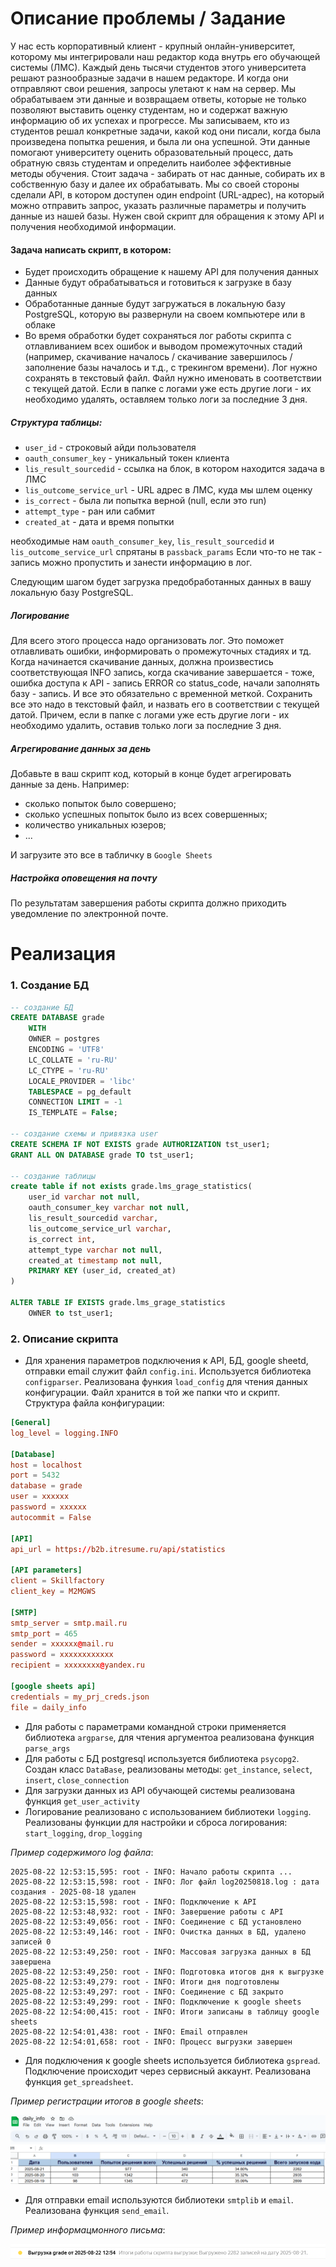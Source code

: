 # **Описание проблемы / Задание**
У нас есть корпоративный клиент - крупный онлайн-университет, которому мы интегрировали наш редактор кода внутрь его обучающей системы (ЛМС).
Каждый день тысячи студентов этого университета решают разнообразные задачи в нашем редакторе. И когда они отправляют свои решения, запросы улетают к нам на сервер. Мы обрабатываем эти данные и возвращаем ответы, которые не только позволяют выставить оценку студентам, но и содержат важную информацию об их успехах и прогрессе.
Мы записываем, кто из студентов решал конкретные задачи, какой код они писали, когда была произведена попытка решения, и была ли она успешной. Эти данные помогают университету оценить образовательный процесс, дать обратную связь студентам и определить наиболее эффективные методы обучения.
Стоит задача - забирать от нас данные, собирать их в собственную базу и далее их обрабатывать.
Мы со своей стороны сделали API, в котором доступен один endpoint (URL-адрес), на который можно отправить запрос, указать различные параметры и получить данные из нашей базы.
Нужен свой скрипт для обращения к этому API и получения необходимой информации.

#### Задача написать скрипт, в котором:

* Будет происходить обращение к нашему API для получения данных
* Данные будут обрабатываться и готовиться к загрузке в базу данных
* Обработанные данные будут загружаться в локальную базу PostgreSQL, которую вы развернули на своем компьютере или в облаке
* Во время обработки будет сохраняться лог работы скрипта с отлавливанием всех ошибок и выводом промежуточных стадий (например, скачивание началось / скачивание завершилось / заполнение базы началось и т.д., с трекингом времени). Лог нужно сохранять в текстовый файл. Файл нужно именовать в соответствии с текущей датой. Если в папке с логами уже есть другие логи - их необходимо удалять, оставляем только логи за последние 3 дня.

##### Структура таблицы:

- `user_id` - строковый айди пользователя
- `oauth_consumer_key` - уникальный токен клиента
- `lis_result_sourcedid` - ссылка на блок, в котором находится задача в ЛМС
- `lis_outcome_service_url` - URL адрес в ЛМС, куда мы шлем оценку
- `is_correct` - была ли попытка верной (null, если это run)
- `attempt_type` - ран или сабмит
- `created_at` - дата и время попытки

необходимые нам `oauth_consumer_key`, `lis_result_sourcedid` и `lis_outcome_service_url` спрятаны в `passback_params`
Если что-то не так - запись можно пропустить и занести информацию в лог.

Следующим шагом будет загрузка предобработанных данных в вашу локальную базу PostgreSQL.

##### Логирование
Для всего этого процесса надо организовать лог. Это поможет отлавливать ошибки, информировать о промежуточных стадиях и тд.
Когда начинается скачивание данных, должна произвестись соответствующая INFO запись, когда скачивание завершается - тоже, ошибка доступа к API - запись ERROR со status_code, начали заполнять базу - запись. И все это обязательно с временной меткой.
Сохранить все это надо в текстовый файл, и назвать его в соответствии с текущей датой. Причем, если в папке с логами уже есть другие логи - их необходимо удалить, оставив только логи за последние 3 дня.

##### Агрегирование данных за день
Добавьте в ваш скрипт код, который в конце будет агрегировать данные за день. Например:
* сколько попыток было совершено;
* сколько успешных попыток было из всех совершенных;
* количество уникальных юзеров;
* ...

И загрузите это все в табличку в `Google Sheets`

##### Настройка оповещения на почту
По результатам завершения работы скрипта должно приходить уведомление по электронной почте.


# **Реализация**

### 1. Создание БД
```sql
-- создание БД
CREATE DATABASE grade
    WITH
    OWNER = postgres
    ENCODING = 'UTF8'
    LC_COLLATE = 'ru-RU'
    LC_CTYPE = 'ru-RU'
    LOCALE_PROVIDER = 'libc'
    TABLESPACE = pg_default
    CONNECTION LIMIT = -1
    IS_TEMPLATE = False;

-- создание схемы и привязка user
CREATE SCHEMA IF NOT EXISTS grade AUTHORIZATION tst_user1;
GRANT ALL ON DATABASE grade TO tst_user1;

-- создание таблицы
create table if not exists grade.lms_grage_statistics(
    user_id varchar not null, 
    oauth_consumer_key varchar not null, 
    lis_result_sourcedid varchar, 
    lis_outcome_service_url varchar, 
    is_correct int,
    attempt_type varchar not null,
    created_at timestamp not null,
    PRIMARY KEY (user_id, created_at)
)

ALTER TABLE IF EXISTS grade.lms_grage_statistics
    OWNER to tst_user1;
```

### 2. Описание скрипта
* Для хранения параметров подключения к API, БД, google sheetd, отправки email служит файл `config.ini`. Используется библиотека `configparser`. Реализована функия `load_config` для чтения данных конфигурации.
Файл хранится в той же папки что и скрипт.
Структура файла конфигурации:
```conf
[General]
log_level = logging.INFO

[Database]
host = localhost
port = 5432
database = grade
user = xxxxxx
password = xxxxxx
autocommit = False

[API]
api_url = https://b2b.itresume.ru/api/statistics

[API parameters]
client = Skillfactory
client_key = M2MGWS

[SMTP]
smtp_server = smtp.mail.ru
smtp_port = 465
sender = xxxxxx@mail.ru
password = xxxxxxxxxxxx
recipient = xxxxxxxx@yandex.ru

[google sheets api]
credentials = my_prj_creds.json
file = daily_info

```
* Для работы с параметрами командной строки применяется библиотека `argparse`, для чтения аргументоа реализована функция `parse_args`
* Для работы с БД postgresql используется библиотека `psycopg2`. Создан класс `DataBase`, реализованы методы: `get_instance`, `select`, `insert`, `close_connection`
* Для загрузки данных из API обучающей системы реализована функция `get_user_activity`
* Логирование реализовано с использованием библиотеки `logging`. Реализованы функции для настройки и сброса логирования:  `start_logging`, `drop_logging`

*Пример содержимого log файла*:
```plaintext
2025-08-22 12:53:15,595: root - INFO: Начало работы скрипта ...
2025-08-22 12:53:15,598: root - INFO: Лог файл log20250818.log : дата создания - 2025-08-18 удален
2025-08-22 12:53:15,598: root - INFO: Подключение к API
2025-08-22 12:53:48,932: root - INFO: Завершение работы с API
2025-08-22 12:53:49,056: root - INFO: Соединение c БД установлено
2025-08-22 12:53:49,146: root - INFO: Очистка данных в БД, удалено записей 0
2025-08-22 12:53:49,250: root - INFO: Массовая загрузка данных в БД завершена
2025-08-22 12:53:49,250: root - INFO: Подготовка итогов дня к выгрузке
2025-08-22 12:53:49,279: root - INFO: Итоги дня подготовлены
2025-08-22 12:53:49,297: root - INFO: Соединение с БД закрыто
2025-08-22 12:53:49,299: root - INFO: Подключение к google sheets
2025-08-22 12:54:00,415: root - INFO: Итоги записаны в таблицу google sheets
2025-08-22 12:54:01,438: root - INFO: Email отправлен
2025-08-22 12:54:01,658: root - INFO: Процесс выгрузки завершен
```

* Для подключения к google sheets используется библиотека `gspread`. Подключение происходит через сервисный аккаунт. Реализована функция `get_spreadsheet`.

*Пример регистрации итогов в google sheets*:

![Скриншот](./image/scr1.png)

* Для отправки email используются библиотеки `smtplib` и `email`. Реализована функция `send_email`.

*Пример информацмонного письма*:

![Скриншот](./image/scr2.png)
